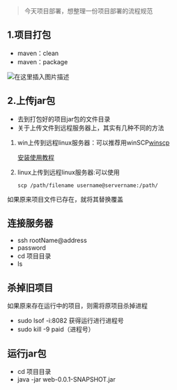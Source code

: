 >今天项目部署，想整理一份项目部署的流程规范


## 1.项目打包

- maven：clean
- maven：package

![在这里插入图片描述](https://img-blog.csdnimg.cn/20190706180351273.png?x-oss-process=image/watermark,type_ZmFuZ3poZW5naGVpdGk,shadow_10,text_aHR0cHM6Ly9ibG9nLmNzZG4ubmV0L3dlaXhpbl80MTkyMjI4OQ==,size_16,color_FFFFFF,t_70)

## 2.上传jar包

- 去到打包好的项目jar包的文件目录
- 关于上传文件到远程服务器上，其实有几种不同的方法

1. win上传到远程linux服务器：可以推荐用winSCP[winscp](https://sourceforge.net/projects/winscp/)

    [安装使用教程](https://jingyan.baidu.com/article/3052f5a13ed4bd97f21f8665.html)

2. linux上传到远程linux服务器:可以使用
    ```shell
    scp /path/filename username@servername:/path/
    ```

如果原来项目文件已存在，就将其替换覆盖

## 连接服务器
- ssh rootName@address
- password
-  cd 项目目录
- ls

## 杀掉旧项目

如果原来存在运行中的项目，则需将原项目杀掉进程

- sudo lsof -i:8082 获得运行进行进程号
- sudo kill -9 paid（进程号）

## 运行jar包

- cd 项目目录
- java -jar web-0.0.1-SNAPSHOT.jar 





